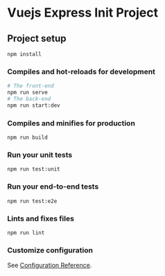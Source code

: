 # Vuejs Express Init Project

## Project setup
```
npm install
```

### Compiles and hot-reloads for development
```bash
# The front-end
npm run serve
# The back-end
npm run start:dev
```

### Compiles and minifies for production
```
npm run build
```

### Run your unit tests
```
npm run test:unit
```

### Run your end-to-end tests
```
npm run test:e2e
```

### Lints and fixes files
```
npm run lint
```

### Customize configuration
See [Configuration Reference](https://cli.vuejs.org/config/).
